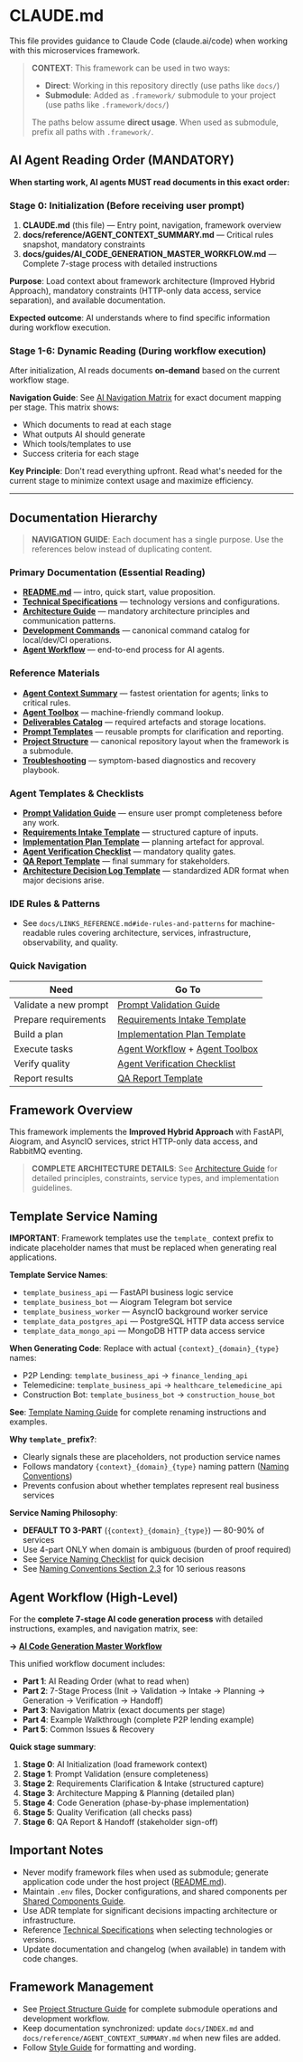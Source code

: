 # CLAUDE.md

This file provides guidance to Claude Code (claude.ai/code) when working with this microservices framework.

> **CONTEXT**: This framework can be used in two ways:
> - **Direct**: Working in this repository directly (use paths like `docs/`)
> - **Submodule**: Added as `.framework/` submodule to your project (use paths like `.framework/docs/`)
>
> The paths below assume **direct usage**. When used as submodule, prefix all paths with `.framework/`.

## AI Agent Reading Order (MANDATORY)

**When starting work, AI agents MUST read documents in this exact order:**

### **Stage 0: Initialization** (Before receiving user prompt)

1. **CLAUDE.md** (this file) — Entry point, navigation, framework overview
2. **docs/reference/AGENT_CONTEXT_SUMMARY.md** — Critical rules snapshot, mandatory constraints
3. **docs/guides/AI_CODE_GENERATION_MASTER_WORKFLOW.md** — Complete 7-stage process with detailed instructions

**Purpose**: Load context about framework architecture (Improved Hybrid Approach), mandatory constraints (HTTP-only data access, service separation), and available documentation.

**Expected outcome**: AI understands where to find specific information during workflow execution.

### **Stage 1-6: Dynamic Reading** (During workflow execution)

After initialization, AI reads documents **on-demand** based on the current workflow stage.

**Navigation Guide**: See [AI Navigation Matrix](docs/reference/AI_NAVIGATION_MATRIX.md) for exact document mapping per stage. This matrix shows:
- Which documents to read at each stage
- What outputs AI should generate
- Which tools/templates to use
- Success criteria for each stage

**Key Principle**: Don't read everything upfront. Read what's needed for the current stage to minimize context usage and maximize efficiency.

---

## Documentation Hierarchy

> **NAVIGATION GUIDE**: Each document has a single purpose. Use the references below instead of duplicating content.

### Primary Documentation (Essential Reading)

- **[README.md](docs/LINKS_REFERENCE.md#core-documentation)** — intro, quick start, value proposition.
- **[Technical Specifications](docs/LINKS_REFERENCE.md#core-documentation)** — technology versions and configurations.
- **[Architecture Guide](docs/LINKS_REFERENCE.md#core-documentation)** — mandatory architecture principles and communication patterns.
- **[Development Commands](docs/LINKS_REFERENCE.md#developer-guides)** — canonical command catalog for local/dev/CI operations.
- **[Agent Workflow](docs/INDEX.md#documentation-pillars)** — end-to-end process for AI agents.

### Reference Materials

- **[Agent Context Summary](docs/INDEX.md#reference-materials)** — fastest orientation for agents; links to critical rules.
- **[Agent Toolbox](docs/INDEX.md#reference-materials)** — machine-friendly command lookup.
- **[Deliverables Catalog](docs/INDEX.md#reference-materials)** — required artefacts and storage locations.
- **[Prompt Templates](docs/INDEX.md#reference-materials)** — reusable prompts for clarification and reporting.
- **[Project Structure](docs/LINKS_REFERENCE.md#developer-guides)** — canonical repository layout when the framework is a submodule.
- **[Troubleshooting](docs/LINKS_REFERENCE.md#developer-guides)** — symptom-based diagnostics and recovery playbook.

### Agent Templates & Checklists

- **[Prompt Validation Guide](docs/INDEX.md#agent-templates-checklists)** — ensure user prompt completeness before any work.
- **[Requirements Intake Template](docs/INDEX.md#agent-templates-checklists)** — structured capture of inputs.
- **[Implementation Plan Template](docs/INDEX.md#agent-templates-checklists)** — planning artefact for approval.
- **[Agent Verification Checklist](docs/INDEX.md#agent-templates-checklists)** — mandatory quality gates.
- **[QA Report Template](docs/INDEX.md#agent-templates-checklists)** — final summary for stakeholders.
- **[Architecture Decision Log Template](docs/INDEX.md#reference-materials)** — standardized ADR format when major decisions arise.

### IDE Rules & Patterns

- See `docs/LINKS_REFERENCE.md#ide-rules-and-patterns` for machine-readable rules covering architecture, services, infrastructure, observability, and quality.

### Quick Navigation

| Need | Go To |
|------|-------|
| Validate a new prompt | [Prompt Validation Guide](docs/INDEX.md#agent-templates-checklists) |
| Prepare requirements | [Requirements Intake Template](docs/INDEX.md#agent-templates-checklists) |
| Build a plan | [Implementation Plan Template](docs/INDEX.md#agent-templates-checklists) |
| Execute tasks | [Agent Workflow](docs/INDEX.md#documentation-pillars) + [Agent Toolbox](docs/INDEX.md#reference-materials) |
| Verify quality | [Agent Verification Checklist](docs/INDEX.md#agent-templates-checklists) |
| Report results | [QA Report Template](docs/INDEX.md#agent-templates-checklists) |

## Framework Overview

This framework implements the **Improved Hybrid Approach** with FastAPI, Aiogram, and AsyncIO services, strict HTTP-only data access, and RabbitMQ eventing.

> **COMPLETE ARCHITECTURE DETAILS**: See [Architecture Guide](docs/LINKS_REFERENCE.md#core-documentation) for detailed principles, constraints, service types, and implementation guidelines.

## Template Service Naming

**IMPORTANT**: Framework templates use the `template_` context prefix to indicate placeholder names that must be replaced when generating real applications.

**Template Service Names**:
- `template_business_api` — FastAPI business logic service
- `template_business_bot` — Aiogram Telegram bot service
- `template_business_worker` — AsyncIO background worker service
- `template_data_postgres_api` — PostgreSQL HTTP data access service
- `template_data_mongo_api` — MongoDB HTTP data access service

**When Generating Code**: Replace with actual `{context}_{domain}_{type}` names:
- P2P Lending: `template_business_api` → `finance_lending_api`
- Telemedicine: `template_business_api` → `healthcare_telemedicine_api`
- Construction Bot: `template_business_bot` → `construction_house_bot`

**See**: [Template Naming Guide](docs/guides/TEMPLATE_NAMING_GUIDE.md) for complete renaming instructions and examples.

**Why `template_` prefix?**:
- Clearly signals these are placeholders, not production service names
- Follows mandatory `{context}_{domain}_{type}` naming pattern ([Naming Conventions](docs/atomic/architecture/naming-conventions.md))
- Prevents confusion about whether templates represent real business services

**Service Naming Philosophy**:
- **DEFAULT TO 3-PART** (`{context}_{domain}_{type}`) — 80-90% of services
- Use 4-part ONLY when domain is ambiguous (burden of proof required)
- See [Service Naming Checklist](docs/checklists/SERVICE_NAMING_CHECKLIST.md) for quick decision
- See [Naming Conventions Section 2.3](docs/atomic/architecture/naming-conventions.md#23-serious-reasons-for-4-part-naming-detailed) for 10 serious reasons

## Agent Workflow (High-Level)

For the **complete 7-stage AI code generation process** with detailed instructions, examples, and navigation matrix, see:

**→ [AI Code Generation Master Workflow](docs/guides/AI_CODE_GENERATION_MASTER_WORKFLOW.md)**

This unified workflow document includes:
- **Part 1**: AI Reading Order (what to read when)
- **Part 2**: 7-Stage Process (Init → Validation → Intake → Planning → Generation → Verification → Handoff)
- **Part 3**: Navigation Matrix (exact documents per stage)
- **Part 4**: Example Walkthrough (complete P2P lending example)
- **Part 5**: Common Issues & Recovery

**Quick stage summary**:
1. **Stage 0**: AI Initialization (load framework context)
2. **Stage 1**: Prompt Validation (ensure completeness)
3. **Stage 2**: Requirements Clarification & Intake (structured capture)
4. **Stage 3**: Architecture Mapping & Planning (detailed plan)
5. **Stage 4**: Code Generation (phase-by-phase implementation)
6. **Stage 5**: Quality Verification (all checks pass)
7. **Stage 6**: QA Report & Handoff (stakeholder sign-off)

## Important Notes

- Never modify framework files when used as submodule; generate application code under the host project ([README.md](README.md)).
- Maintain `.env` files, Docker configurations, and shared components per [Shared Components Guide](docs/guides/shared_components.md).
- Use ADR template for significant decisions impacting architecture or infrastructure.
- Reference [Technical Specifications](docs/reference/tech_stack.md) when selecting technologies or versions.
- Update documentation and changelog (when available) in tandem with code changes.

## Framework Management

- See [Project Structure Guide](docs/LINKS_REFERENCE.md#developer-guides) for complete submodule operations and development workflow.
- Keep documentation synchronized: update `docs/INDEX.md` and `docs/reference/AGENT_CONTEXT_SUMMARY.md` when new files are added.
- Follow [Style Guide](docs/STYLE_GUIDE.md) for formatting and wording.
